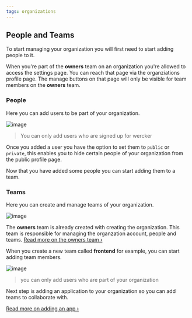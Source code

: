 ```yaml
---
tags: organizations
---
```


## People and Teams

To start managing your organization you will first need to start adding people to it.

When you're part of the **owners** team on an organization you're allowed to access the settings page. You can reach that page via the organziations profile page. The manage buttons on that page will only be visible for team members on the **owners** team.

### People

Here you can add users to be part of your organization.

![image](/images/people.jpg)

> You can only add users who are signed up for wercker

Once you added a user you have the option to set them to `public` or `private`, this enables you to hide certain people of your organization from the public profile page.

Now that you have added some people you can start adding them to a team.

### Teams

Here you can create and manage teams of your organization.

![image](/images/create-team.jpg)

The **owners** team is already created with creating the organization.
 This team is responsible for managing the organzation account, people and teams.
[Read more on the owners team &rsaquo;](/docs/organization/owners-team.html)

When you create a new team called **frontend** for example, you can start adding team members.

![image](/images/team-example.jpg)

> you can only add users who are part of your organization

Next step is adding an application to your organization so you can add teams to collaborate with.

[Read more on adding an app &rsaquo;](/docs/organization/adding-an-application.html)
